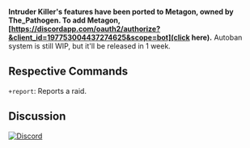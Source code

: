 **Intruder Killer's features have been ported to Metagon, owned by The_Pathogen. To add Metagon, [https://discordapp.com/oauth2/authorize?&client_id=197753004437274625&scope=bot](click here).** Autoban system is still WIP, but it'll be released in 1 week.
## Respective Commands
`+report`: Reports a raid.

## Discussion
[![Discord](https://discordapp.com/api/servers/188752295108935680/widget.png?style=banner2)](http://discord.gg/013MqTM1p1qm52VcZ)
